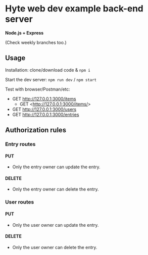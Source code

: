 # Hyte web dev example back-end server

**Node.js + Express**

(Check weekly branches too.)

## Usage

Installation: clone/download code & `npm i`

Start the dev server: `npm run dev` / `npm start`

Test with browser/Postman/etc:

 - GET <http://127.0.0.1:3000/items>
   - GET <http://127.0.0.1:3000/items/<id>>
 - GET <http://127.0.0.1:3000/users>
 - GET <http://127.0.0.1:3000/entries>


## Authorization rules

### Entry routes

#### PUT

- Only the entry owner can update the entry.

#### DELETE

- Only the entry owner can delete the entry.

### User routes

#### PUT

- Only the user owner can update the entry.

#### DELETE

- Only the user owner can delete the entry.
